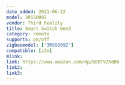 ```yaml
---
date_added: 2021-06-22
model: 3RSS009Z
vendor: Third Reality 
title: Smart Switch Gen3
category: remote
supports: on/off
zigbeemodel: ['3RSS009Z']
compatible: [z2m]
mlink: 
link: https://www.amazon.com/dp/B08TVZK8D6
link2: 
link3: 
---
```

